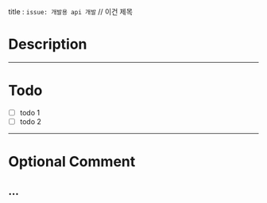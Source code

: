 title : `issue: 개발용 api 개발`   // 이건 제목
# Description

---

# Todo
 
-[ ] todo 1
-[ ] todo 2

---

# Optional Comment
...
---


